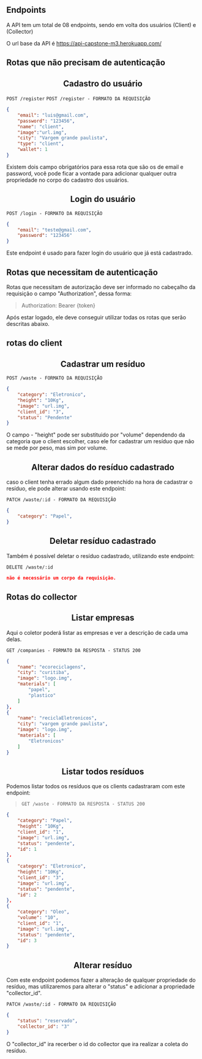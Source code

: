 ## Endpoints

A API tem um total de 08 endpoints, sendo em volta dos usuários (Client) e (Collector) 

O url base da API é https://api-capstone-m3.herokuapp.com/


## Rotas que não precisam de autenticação

<h2 align ='center'> Cadastro do usuário </h2>

`POST /register`
`POST /register - FORMATO DA REQUISIÇÃO`

```json
{
	"email": "luis@gmail.com",
	"password": "123456",
	"name": "client",
	"image":"url.img",
	"city": "Vargem grande paulista",
	"type": "client",
	"wallet": 1
}
```

Existem dois campo obrigatórios para essa rota que são os de email e password, você pode ficar a vontade para adicionar qualquer outra propriedade no corpo do cadastro dos usuários.

<h2 align ='center'> Login do usuário </h2>

`POST /login - FORMATO DA REQUISIÇÃO`
```json
{
	"email": "teste@gmail.com",
	"password": "123456"
}
```

Este endpoint é usado para fazer login do usuário que já está cadastrado.

## Rotas que necessitam de autenticação

Rotas que necessitam de autorização deve ser informado no cabeçalho da requisição o campo "Authorization", dessa forma:

> Authorization: Bearer {token}

Após estar logado, ele deve conseguir utilizar todas os rotas que serão descritas abaixo.


## rotas do client

<h2 align ='center'> Cadastrar um resíduo </h2>

`POST /waste - FORMATO DA REQUISIÇÃO`
```json
{
	"category": "Eletronico",
	"height": "10Kg",
	"image": "url.img",
	"client_id": "3",
	"status": "Pendente"
}
```

   O campo - "height" pode ser substituido por "volume" dependendo da categoria que o client escolher, caso ele for cadastrar um resíduo que não se mede por peso, mas sim por volume.

<h2 align ='center'> Alterar dados do resíduo cadastrado </h2>

caso o client tenha errado algum dado preenchido na hora de cadastrar o resíduo, ele pode alterar usando este endpoint:

`PATCH /waste/:id - FORMATO DA REQUISIÇÃO`
```json
{
	"category": "Papel",
}
```

<h2 align ='center'> Deletar resíduo cadastrado </h2>

Também é possível deletar o resíduo cadastrado, utilizando este endpoint:

`DELETE /waste/:id`
```json
não é necessário um corpo da requisição.
```

## Rotas do collector

<h2 align ='center'> Listar empresas </h2>

Aqui o coletor poderá listar as empresas e ver a descrição de cada uma delas.

`GET /companies - FORMATO DA RESPOSTA - STATUS 200`
```json
{
	"name": "ecoreciclagens",
	"city": "curitiba",
	"image": "logo.img",
	"materials": [
		"papel",
		"plastico"
	]
},
{
	"name": "reciclaEletronicos",
	"city": "vargem grande paulista",
	"image": "logo.img",
	"materials": [
		"Eletronicos"
	]
}
```

<h2 align ='center'> Listar todos resíduos </h2>

Podemos listar todos os resíduos que os clients cadastraram  com este endpoint:

> `GET /waste - FORMATO DA RESPOSTA - STATUS 200`
```json
{
	"category": "Papel",
	"height": "10Kg",
	"client_id": "1",
	"image": "url.img",
	"status": "pendente",
	"id": 1
},
{
	"category": "Eletronico",
	"height": "10Kg",
	"client_id": "3",
	"image": "url.img",
	"status": "pendente",
	"id": 2
},
{
	"category": "Oleo",
	"volume": "10",
	"client_id": "1",
	"image": "url.img",
	"status": "pendente",
	"id": 3
}
```


<h2 align ='center'> Alterar resíduo </h2>

Com este endpoint podemos fazer a alteração de qualquer propriedade do resíduo, mas utilizaremos para alterar o "status" e adicionar a propriedade "collector_id".

`PATCH /waste/:id - FORMATO DA REQUISIÇÃO`
```json
{
	"status": "reservado",
	"collector_id": "3"
}
```
O "collector_id" ira recerber o id do collector que ira realizar a coleta do resíduo.
